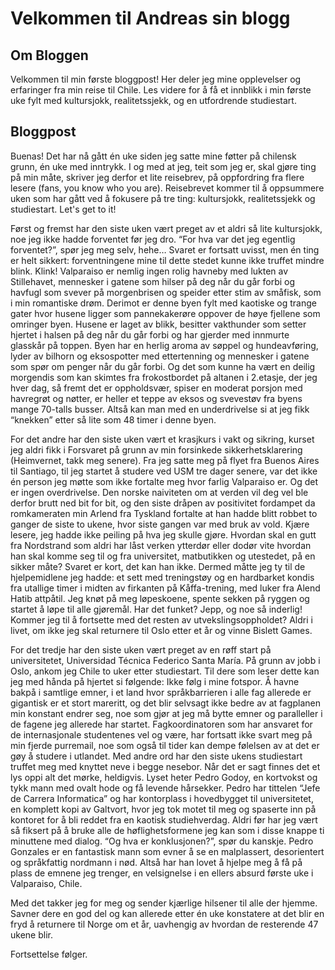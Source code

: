 # Velkommen til Andreas sin blogg

## Om Bloggen

Velkommen til min første bloggpost! Her deler jeg mine opplevelser og erfaringer fra min reise til Chile. Les videre for å få et innblikk i min første uke fylt med kultursjokk, realitetssjekk, og en utfordrende studiestart.

## Bloggpost

Buenas!
Det har nå gått én uke siden jeg satte mine føtter på chilensk grunn, én uke med inntrykk. I og med at jeg, teit som jeg er, skal gjøre ting på min måte, skriver jeg derfor et lite reisebrev, på oppfordring fra flere lesere (fans, you know who you are). Reisebrevet kommer til å oppsummere uken som har gått ved å fokusere på tre ting: kultursjokk, realitetssjekk og studiestart. Let's get to it!

Først og fremst har den siste uken vært preget av et aldri så lite kultursjokk, noe jeg ikke hadde forventet før jeg dro. “For hva var det jeg egentlig forventet?”, spør jeg meg selv, hehe… Svaret er fortsatt uvisst, men én ting er helt sikkert: forventningene mine til dette stedet kunne ikke truffet mindre blink. Klink! Valparaiso er nemlig ingen rolig havneby med lukten av Stillehavet, mennesker i gatene som hilser på deg når du går forbi og havfugl som svever på morgenbrisen og speider etter stim av småfisk, som i min romantiske drøm. Derimot er denne byen fylt med kaotiske og trange gater hvor husene ligger som pannekakerøre oppover de høye fjellene som omringer byen. Husene er laget av blikk, besitter vakthunder som setter hjertet i halsen på deg når du går forbi og har gjerder med innmurte glasskår på toppen. Byen har en herlig aroma av søppel og hundeavføring, lyder av bilhorn og eksospotter med ettertenning og mennesker i gatene som spør om penger når du går forbi. Og det som kunne ha vært en deilig morgendis som kan skimtes fra frokostbordet på altanen i 2.etasje, der jeg hver dag, så fremt det er oppholdsvær, spiser en moderat porsjon med havregrøt og nøtter, er heller et teppe av eksos og svevestøv fra byens mange 70-talls busser. Altså kan man med en underdrivelse si at jeg fikk “knekken” etter så lite som 48 timer i denne byen.

For det andre har den siste uken vært et krasjkurs i vakt og sikring, kurset jeg aldri fikk i Forsvaret på grunn av min forsinkede sikkerhetsklarering (Heimvernet, takk meg senere). Fra jeg satte meg på flyet fra Buenos Aires til Santiago, til jeg startet å studere ved USM tre dager senere, var det ikke én person jeg møtte som ikke fortalte meg hvor farlig Valparaiso er. Og det er ingen overdrivelse. Den norske naiviteten om at verden vil deg vel ble derfor brutt ned bit for bit, og den siste dråpen av positivitet fordampet da romkameraten min Arlend fra Tyskland fortalte at han hadde blitt robbet to ganger de siste to ukene, hvor siste gangen var med bruk av vold. Kjære lesere, jeg hadde ikke peiling på hva jeg skulle gjøre. Hvordan skal en gutt fra Nordstrand som aldri har låst verken ytterdør eller dodør vite hvordan han skal komme seg til og fra universitet, matbutikken og utestedet, på en sikker måte? Svaret er kort, det kan han ikke. Dermed måtte jeg ty til de hjelpemidlene jeg hadde: et sett med treningstøy og en hardbarket kondis fra utallige timer i midten av firkanten på Kåffa-trening, med luker fra Alend Hatib attpåtil. Jeg knøt på meg løpeskoene, spente sekken på ryggen og startet å løpe til alle gjøremål. Har det funket? Jepp, og noe så inderlig! Kommer jeg til å fortsette med det resten av utvekslingsoppholdet? Aldri i livet, om ikke jeg skal returnere til Oslo etter et år og vinne Bislett Games.

For det tredje har den siste uken vært preget av en røff start på universitetet, Universidad Técnica Federico Santa María. På grunn av jobb i Oslo, ankom jeg Chile to uker etter studiestart. Til dere som leser dette kan jeg med hånda på hjertet si følgende: Ikke følg i mine fotspor. Å havne bakpå i samtlige emner, i et land hvor språkbarrieren i alle fag allerede er gigantisk er et stort mareritt, og det blir selvsagt ikke bedre av at fagplanen min konstant endrer seg, noe som gjør at jeg må bytte emner og paralleller i de fagene jeg allerede har startet. Fagkoordinatoren som har ansvaret for de internasjonale studentenes vel og være, har fortsatt ikke svart meg på min fjerde purremail, noe som også til tider kan dempe følelsen av at det er gøy å studere i utlandet. Med andre ord har den siste ukens studiestart truffet meg med knyttet neve i begge nesebor.
Når det er sagt finnes det et lys oppi alt det mørke, heldigvis. Lyset heter Pedro Godoy, en kortvokst og tykk mann med ovalt hode og få levende hårsekker. Pedro har tittelen “Jefe de Carrera Informatica” og har kontorplass i hovedbygget til universitetet, en komplett kopi av Galtvort, hvor jeg tok motet til meg og spaserte inn på kontoret for å bli reddet fra en kaotisk studiehverdag. Aldri før har jeg vært så fiksert på å bruke alle de høflighetsformene jeg kan som i disse knappe ti minuttene med dialog. “Og hva er konklusjonen?”, spør du kanskje. Pedro Gonzales er en fantastisk mann som evner å se en malplassert, desorientert og språkfattig nordmann i nød. Altså har han lovet å hjelpe meg å få på plass de emnene jeg trenger, en velsignelse i en ellers absurd første uke i Valparaiso, Chile.

Med det takker jeg for meg og sender kjærlige hilsener til alle der hjemme. Savner dere en god del og kan allerede etter én uke konstatere at det blir en fryd å returnere til Norge om et år, uavhengig av hvordan de resterende 47 ukene blir.

Fortsettelse følger.

